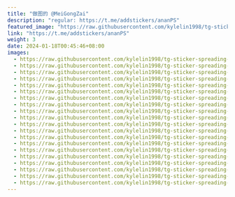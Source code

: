 ```yaml
---
title: "做图的 @MeiGongZai"
description: "regular: https://t.me/addstickers/ananPS"
featured_image: "https://raw.githubusercontent.com/kylelin1998/tg-sticker-spreading-worldwide-images/main/img/da10e1cd-4b4c-4ed9-96d8-07db577e548f.jpg"
link: "https://t.me/addstickers/ananPS"
weight: 3
date: 2024-01-18T00:45:46+08:00
images:
  - https://raw.githubusercontent.com/kylelin1998/tg-sticker-spreading-worldwide-images/main/img/da10e1cd-4b4c-4ed9-96d8-07db577e548f.jpg
  - https://raw.githubusercontent.com/kylelin1998/tg-sticker-spreading-worldwide-images/main/img/3711e1e6-aff0-4ce6-aa80-7f94fc801f9d.jpg
  - https://raw.githubusercontent.com/kylelin1998/tg-sticker-spreading-worldwide-images/main/img/3ad3b640-2745-424d-bc9f-823607f6d51f.jpg
  - https://raw.githubusercontent.com/kylelin1998/tg-sticker-spreading-worldwide-images/main/img/0f094e58-d028-4919-b2e2-1998f5953d8a.jpg
  - https://raw.githubusercontent.com/kylelin1998/tg-sticker-spreading-worldwide-images/main/img/8a985c43-c8b1-4624-aaca-4327080f35a9.jpg
  - https://raw.githubusercontent.com/kylelin1998/tg-sticker-spreading-worldwide-images/main/img/680cac94-da13-458d-9b63-af5331ae2fcf.jpg
  - https://raw.githubusercontent.com/kylelin1998/tg-sticker-spreading-worldwide-images/main/img/ce50c5b1-b055-42df-adcf-e70c3d480277.jpg
  - https://raw.githubusercontent.com/kylelin1998/tg-sticker-spreading-worldwide-images/main/img/8e184979-74a3-48a7-9817-8cd8266462b0.jpg
  - https://raw.githubusercontent.com/kylelin1998/tg-sticker-spreading-worldwide-images/main/img/e8646004-8708-4032-8473-e80ca203c214.jpg
  - https://raw.githubusercontent.com/kylelin1998/tg-sticker-spreading-worldwide-images/main/img/1bf1f8c6-4783-49ca-a0f6-bbba9993ca04.jpg
  - https://raw.githubusercontent.com/kylelin1998/tg-sticker-spreading-worldwide-images/main/img/0ee11857-f79a-405d-ad68-6b9e08523cf9.jpg
  - https://raw.githubusercontent.com/kylelin1998/tg-sticker-spreading-worldwide-images/main/img/53d859da-b7e4-4419-bef8-8df5bbb7d862.jpg
  - https://raw.githubusercontent.com/kylelin1998/tg-sticker-spreading-worldwide-images/main/img/9c259511-b5f4-4986-9fd9-c5d264d1decc.jpg
  - https://raw.githubusercontent.com/kylelin1998/tg-sticker-spreading-worldwide-images/main/img/80adf78c-aa7b-43f5-9e58-13633c0fb4e3.jpg
  - https://raw.githubusercontent.com/kylelin1998/tg-sticker-spreading-worldwide-images/main/img/9e9ddbba-4619-41a9-8ad5-a827a1546492.jpg
  - https://raw.githubusercontent.com/kylelin1998/tg-sticker-spreading-worldwide-images/main/img/cedbe258-e9b3-4c8e-add2-090274c24b08.jpg
  - https://raw.githubusercontent.com/kylelin1998/tg-sticker-spreading-worldwide-images/main/img/9ab21f13-1b3c-44c9-b106-d089c9e66c82.jpg
  - https://raw.githubusercontent.com/kylelin1998/tg-sticker-spreading-worldwide-images/main/img/c2959992-4e39-4c62-98a1-4bd10fa26c83.jpg
  - https://raw.githubusercontent.com/kylelin1998/tg-sticker-spreading-worldwide-images/main/img/812fe996-9580-40ab-b0e2-63ffc8fe0a5e.jpg
  - https://raw.githubusercontent.com/kylelin1998/tg-sticker-spreading-worldwide-images/main/img/42f0c9f9-a267-4363-a9bb-f37df05275c5.jpg
---
```

